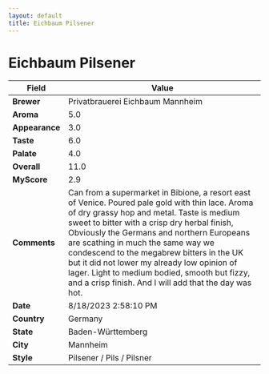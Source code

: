 ```yaml
---
layout: default
title: Eichbaum Pilsener
---
```


# Eichbaum Pilsener

| Field         | Value                                                                                                   |
|---------------|---------------------------------------------------------------------------------------------------------|
| **Brewer**    | Privatbrauerei Eichbaum Mannheim                                                                                        |
| **Aroma**     | 5.0                                                                                         |
| **Appearance**| 3.0                                                                                    |
| **Taste**     | 6.0                                                                                         |
| **Palate**    | 4.0                                                                                        |
| **Overall**   | 11.0                                                                                       |
| **MyScore**   | 2.9                                                                                       |
| **Comments**  | Can from a supermarket in Bibione, a resort east of Venice. Poured pale gold with thin lace. Aroma of dry grassy hop and metal. Taste is medium sweet to bitter with a crisp dry herbal finish, Obviously the Germans and northern Europeans are scathing in much the same way we condescend to the megabrew bitters in the UK but it did not lower my already low opinion of lager. Light to medium bodied, smooth but fizzy, and a crisp finish. And I will add that the day was hot.                                                                                      |
| **Date**      | 8/18/2023 2:58:10 PM                                                                                          |
| **Country**   | Germany                                                                                       |
| **State**     | Baden-Württemberg                                                                                         |
| **City**      | Mannheim                                                                                          |
| **Style**     | Pilsener / Pils / Pilsner                                                                                         |
